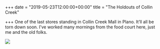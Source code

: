 +++
date = "2019-05-23T12:00:00+00:00"
title = "The Holdouts of Collin Creek"

+++
One of the last stores standing in Collin Creek Mall in Plano. It’ll all be torn down soon. I’ve worked many mornings from the food court here, just me and the old folks.

![](https://res.cloudinary.com/tobyblog/image/upload/v1558631924/img/8ABEC0DE-83D9-425C-B4AF-EB7628C7BEC3.jpg)